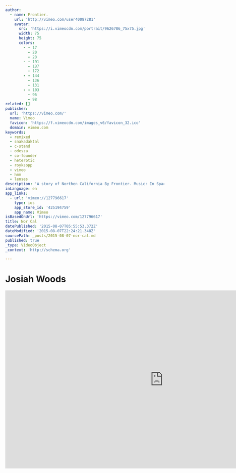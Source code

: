 ```yaml
---
author:
  - name: Frontier.
    url: 'http://vimeo.com/user40087281'
    avatar:
      src: 'https://i.vimeocdn.com/portrait/9626786_75x75.jpg'
      width: 75
      height: 75
      colors:
        - - 17
          - 20
          - 28
        - - 191
          - 187
          - 172
        - - 144
          - 136
          - 131
        - - 103
          - 96
          - 98
related: []
publisher:
  url: 'https://vimeo.com/'
  name: Vimeo
  favicon: 'https://f.vimeocdn.com/images_v6/favicon_32.ico'
  domain: vimeo.com
keywords:
  - remixed
  - snakadaktal
  - c-stand
  - odesza
  - co-founder
  - heterotic
  - royksopp
  - vimeo
  - hmm
  - lenses
description: 'A story of Northen California By Frontier. Music: In Space by Royksopp, Too Soon by Snakadaktal, Lost and Found (ODESZA Remix), Boxes by Heterotic. All songs remixed by Co-founder Robert Osborne'
inLanguage: en
app_links:
  - url: 'vimeo://127796617'
    type: ios
    app_store_id: '425194759'
    app_name: Vimeo
isBasedOnUrl: 'https://vimeo.com/127796617'
title: Nor Cal
datePublished: '2015-08-07T05:55:53.372Z'
dateModified: '2015-08-07T22:24:21.348Z'
sourcePath: _posts/2015-08-07-nor-cal.md
published: true
_type: VideoObject
_context: 'http://schema.org'

---
```

# Josiah Woods

<iframe src="https://cdn.embedly.com/widgets/media.html?src=https%3A%2F%2Fplayer.vimeo.com%2Fvideo%2F127796617&amp;url=https%3A%2F%2Fvimeo.com%2F127796617&amp;image=http%3A%2F%2Fi.vimeocdn.com%2Fvideo%2F518698124_1280.jpg&amp;key=b7d04c9b404c499eba89ee7072e1c4f7&amp;type=text%2Fhtml&amp;schema=vimeo" width="1000" height="563" scrolling="no" frameborder="0" allowfullscreen="allowfullscreen" style=""></iframe>